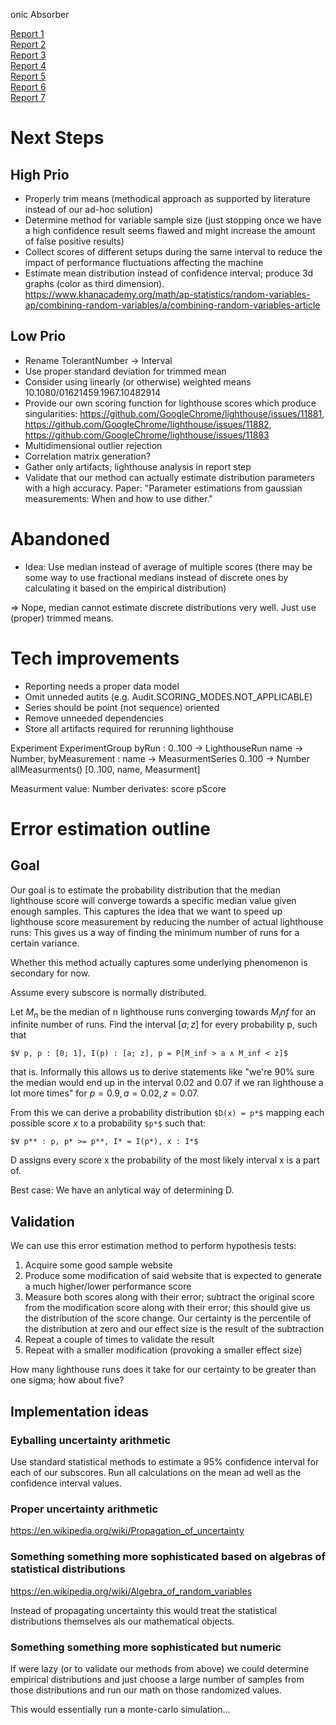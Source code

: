 onic Absorber

[Report 1](./report_2020-10-26T23-09-31.731Z/)  
[Report 2](./report_2020-11-02T20-21-41.718Z/)  
[Report 3](./report_2020-11-02T22-26-11.212Z/)  
[Report 4](./report_00004_2020-11-02T20-21-41.718Z/)  
[Report 5](./report_00005_2020-11-02T22-26-11.212Z/)  
[Report 6](./report_00006_2020-11-02T20-21-41.718Z/)  
[Report 7](./report_00007_2020-12-11T15:55:29.892Z/)  

# Next Steps

## High Prio

* Properly trim means (methodical approach as supported by literature instead of our ad-hoc solution)
* Determine method for variable sample size (just stopping once we have a
  high confidence result seems flawed and might increase the amount of false positive results)
* Collect scores of different setups during the same interval
  to reduce the impact of performance fluctuations affecting the
  machine
* Estimate mean distribution instead of confidence interval; produce 3d graphs (color as third dimension). https://www.khanacademy.org/math/ap-statistics/random-variables-ap/combining-random-variables/a/combining-random-variables-article

## Low Prio

* Rename TolerantNumber -> Interval
* Use proper standard deviation for trimmed mean
* Consider using linearly (or otherwise) weighted means 10.1080/01621459.1967.10482914
* Provide our own scoring function for lighthouse scores which produce singularities: https://github.com/GoogleChrome/lighthouse/issues/11881, https://github.com/GoogleChrome/lighthouse/issues/11882, https://github.com/GoogleChrome/lighthouse/issues/11883
* Multidimensional outlier rejection
* Correlation matrix generation?
* Gather only artifacts; lighthouse analysis in report step
* Validate that our method can actually estimate distribution parameters with a high accuracy. Paper: "Parameter estimations from gaussian measurements: When and how to use dither."

# Abandoned

* Idea: Use median instead of average of multiple scores (there may
  be some way to use fractional medians instead of discrete ones
  by calculating it based on the empirical distribution)

=> Nope, median cannot estimate discrete distributions very well. Just use (proper) trimmed means.

# Tech improvements

* Reporting needs a proper data model
* Omit unneded autits (e.g. Audit.SCORING_MODES.NOT_APPLICABLE)
* Series should be point (not sequence) oriented
* Remove unneeded dependencies
* Store all artifacts required for rerunning lighthouse

Experiment
  ExperimentGroup
    byRun : 0..100 -> LighthouseRun
      name -> Number,
    byMeasurement : name -> MeasurmentSeries
      0..100 -> Number
    allMeasurments() [0..100, name, Measurment]


Measurment
  value: Number
  derivates:
    score
    pScore

# Error estimation outline

## Goal

Our goal is to estimate the probability distribution that the median lighthouse score will
converge towards a specific median value given enough samples. This captures the idea that
we want to speed up lighthouse score measurement by reducing the number of actual lighthouse
runs: This gives us a way of finding the minimum number of runs for a certain variance.

Whether this method actually captures some underlying phenomenon is secondary for now.

Assume every subscore is normally distributed.

Let $M_n$ be the median of n lighthouse runs converging towards $M_inf$ for an infinite number of runs.
Find the interval $[a; z]$ for every probability p, such that

`$∀ p, p : [0; 1], I(p) : [a; z], p = P[M_inf > a ∧ M_inf < z]$`

that is. Informally this allows us to derive statements like "we're 90% sure the
median would end up in the interval 0.02 and 0.07 if we ran lighthouse a lot more times"
for $p=0.9, a=0.02, z=0.07$.

From this we can derive a probability distribution `$D(x) = p*$` mapping each possible score $x$ to a probability `$p*$` such that:

`$∀ p** : p, p* >= p**, I* = I(p*), x : I*$`

D assigns every score x the probability of the most likely interval x is a part of.

Best case: We have an anlytical way of determining D.

## Validation

We can use this error estimation method to perform hypothesis tests:

1. Acquire some good sample website
2. Produce some modification of said website that is expected to generate a much higher/lower performance score
3. Measure both scores along with their error; subtract the original score from the modification score along with their error; this
   should give us the distribution of the score change. Our certainty is the percentile of the distribution at zero
   and our effect size is the result of the subtraction
4. Repeat a couple of times to validate the result
5. Repeat with a smaller modification (provoking a smaller effect size)

How many lighthouse runs does it take for our certainty to be greater than one sigma; how about five?

## Implementation ideas

### Eyballing uncertainty arithmetic

Use standard statistical methods to estimate a 95% confidence interval for each of our subscores.
Run all calculations on the mean ad well as the confidence interval values.

### Proper uncertainty arithmetic

https://en.wikipedia.org/wiki/Propagation_of_uncertainty

### Something something more sophisticated based on algebras of statistical distributions

https://en.wikipedia.org/wiki/Algebra_of_random_variables

Instead of propagating uncertainty this would treat the statistical distributions themselves als
our mathematical objects. 

### Something something more sophisticated but numeric

If were lazy (or to validate our methods from above) we could determine empirical distributions and just choose a large number
of samples from those distributions and run our math on those randomized values.

This would essentially run a monte-carlo simulation…
